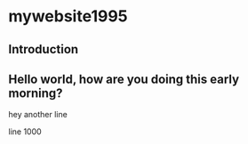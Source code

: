 # mywebsite1995

## **Introduction**

## Hello world, how are you doing this early morning?


hey another line

line 1000

